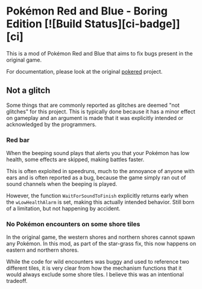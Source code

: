 # Pokémon Red and Blue - Boring Edition [![Build Status][ci-badge]][ci]

This is a mod of Pokémon Red and Blue that aims to fix bugs present in the original game.

For documentation, please look at the original [pokered](https://github.com/pret/pokered) project.

## Not a glitch

Some things that are commonly reported as glitches are deemed "not glitches"
for this project. This is typically done because it has a minor effect on
gameplay and an argument is made that it was explicitly intended or
acknowledged by the programmers.

### Red bar
When the beeping sound plays that alerts you that your Pokémon has low
health, some effects are skipped, making battles faster.

This is often exploited in speedruns, much to the annoyance of anyone with ears
and is often reported as a bug, because the game simply ran out of sound
channels when the beeping is played.

However, the function `WaitForSoundToFinish` explicitly returns early when the
`wLowHealthAlarm` is set, making this actually intended behavior. Still born of
a limitation, but not happening by accident.

### No Pokémon encounters on some shore tiles

In the original game, the western shores and northern shores cannot spawn any
Pokémon. In this mod, as part of the star-grass fix, this now happens on
eastern and northern shores.

While the code for wild encounters was buggy and used to reference two
different tiles, it is very clear from how the mechanism functions that it
would always exclude some shore tiles. I believe this was an intentional
tradeoff.
